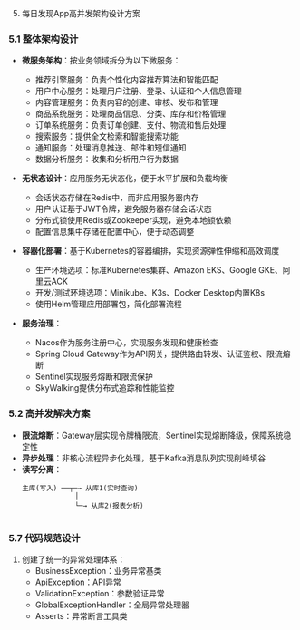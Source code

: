5. 每日发现App高并发架构设计方案

### 5.1 整体架构设计
- **微服务架构**：按业务领域拆分为以下微服务：
  - 推荐引擎服务：负责个性化内容推荐算法和智能匹配
  - 用户中心服务：处理用户注册、登录、认证和个人信息管理
  - 内容管理服务：负责内容的创建、审核、发布和管理
  - 商品系统服务：处理商品信息、分类、库存和价格管理
  - 订单系统服务：负责订单创建、支付、物流和售后处理
  - 搜索服务：提供全文检索和智能搜索功能
  - 通知服务：处理消息推送、邮件和短信通知
  - 数据分析服务：收集和分析用户行为数据

- **无状态设计**：应用服务无状态化，便于水平扩展和负载均衡
  - 会话状态存储在Redis中，而非应用服务器内存
  - 用户认证基于JWT令牌，避免服务器存储会话状态
  - 分布式锁使用Redis或Zookeeper实现，避免本地锁依赖
  - 配置信息集中存储在配置中心，便于动态调整

- **容器化部署**：基于Kubernetes的容器编排，实现资源弹性伸缩和高效调度
  - 生产环境选项：标准Kubernetes集群、Amazon EKS、Google GKE、阿里云ACK
  - 开发/测试环境选项：Minikube、K3s、Docker Desktop内置K8s
  - 使用Helm管理应用部署包，简化部署流程

- **服务治理**：
  - Nacos作为服务注册中心，实现服务发现和健康检查
  - Spring Cloud Gateway作为API网关，提供路由转发、认证鉴权、限流熔断
  - Sentinel实现服务熔断和限流保护
  - SkyWalking提供分布式追踪和性能监控

### 5.2 高并发解决方案
- **限流熔断**：Gateway层实现令牌桶限流，Sentinel实现熔断降级，保障系统稳定性
- **异步处理**：非核心流程异步化处理，基于Kafka消息队列实现削峰填谷
- **读写分离**：
  ```
  主库(写入) ──┬─→ 从库1(实时查询)
               │
               └─→ 从库2(报表分析)
               
### 5.7 代码规范设计

1. 创建了统一的异常处理体系：
   - BusinessException：业务异常基类
   - ApiException：API异常
   - ValidationException：参数验证异常
   - GlobalExceptionHandler：全局异常处理器
   - Asserts：异常断言工具类
